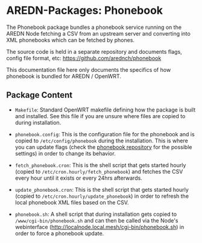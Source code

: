 # AREDN-Packages: Phonebook

The Phonebook package bundles a phonebook service running on the AREDN Node fetching
a CSV from an upstream server and converting into XML phonebooks which can be fetched by phones.

The source code is held in a separate repository and documents flags, config file format, etc: https://github.com/arednch/phonebook

This documentation file here only documents the specifics of how phonebook is bundled for AREDN / OpenWRT.

## Package Content

- `Makefile`: Standard OpenWRT makefile defining how the package is built and installed. See this file if you are unsure where files are copied to during installation.

- `phonebook.config`: This is the configuration file for the phonebook and is copied to `/etc/config/phonebook` during the installation. This is where you can update flags (check the [phonebook repository](https://github.com/arednch/phonebook) for the possible settings) in order to change its behavior.

- `fetch_phonebook.cron`: This is the shell script that gets started hourly (copied to `/etc/cron.hourly/fetch_phonebook`) and fetches the CSV every hour until it exists or every 24hrs afterwards.

- `update_phonebook.cron`: This is the shell script that gets started hourly (copied to `/etc/cron.hourly/update_phonebook`) in order to refresh the local phonebook XML files based on the CSV.

- `phonebook.sh`: A shell script that during installation gets copied to `/www/cgi-bin/phonebook.sh` and can then be called via the Node's webinterface (http://localnode.local.mesh/cgi-bin/phonebook.sh) in order to force a phonebook update.
